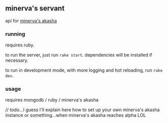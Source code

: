## minerva's servant

api for [minerva's akasha](https://github.com/jpegzilla/minervas-akasha)

### running

requires ruby.

to run the server, just run `rake start`. dependencies will be installed if necessary.

to run in development mode, with more logging and hot reloading, run `rake dev`.

### usage

requires mongodb / ruby / minerva's akasha

// todo...I guess I'll explain here how to set up your own minerva's akasha instance or something...when minerva's akasha reaches alpha LOL
